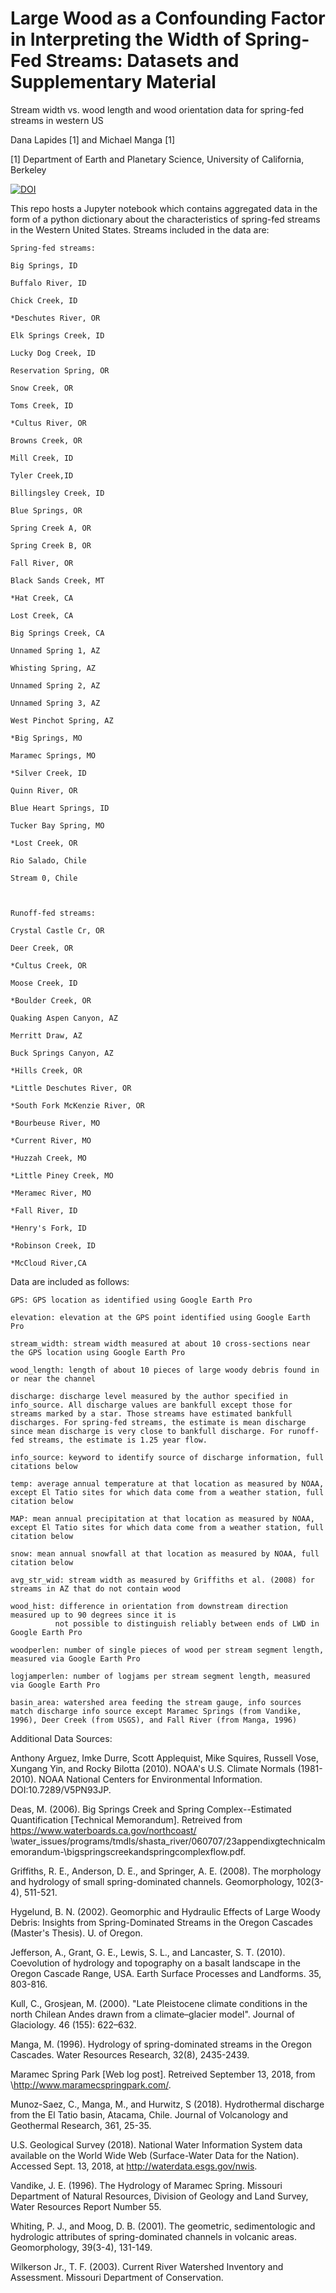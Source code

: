 # Large Wood as a Confounding Factor in Interpreting the Width of Spring-Fed Streams: Datasets and Supplementary Material
Stream width vs. wood length and wood orientation data for spring-fed streams in western US

Dana Lapides [1] and Michael Manga [1]

[1] Department of Earth and Planetary Science, University of California, Berkeley

[![DOI](https://zenodo.org/badge/164133590.svg)](https://zenodo.org/badge/latestdoi/164133590)

This repo hosts a Jupyter notebook which contains aggregated data in the form of a python dictionary about the characteristics of 
spring-fed streams in the Western United States. Streams included in the data are:
  
  	Spring-fed streams:
	
	Big Springs, ID
  
	Buffalo River, ID
  
	Chick Creek, ID
  
	*Deschutes River, OR
  
	Elk Springs Creek, ID
  
	Lucky Dog Creek, ID
	
	Reservation Spring, OR
  
	Snow Creek, OR
  
	Toms Creek, ID
  
	*Cultus River, OR
  
	Browns Creek, OR
  
	Mill Creek, ID
  
	Tyler Creek,ID
  
	Billingsley Creek, ID
  
	Blue Springs, OR
  
	Spring Creek A, OR
  
	Spring Creek B, OR
  
	Fall River, OR
  
	Black Sands Creek, MT
  
	*Hat Creek, CA
  
	Lost Creek, CA
  
	Big Springs Creek, CA
  
	Unnamed Spring 1, AZ
  
	Whisting Spring, AZ
  
	Unnamed Spring 2, AZ
  
	Unnamed Spring 3, AZ
  
	West Pinchot Spring, AZ
  
	*Big Springs, MO
  
	Maramec Springs, MO
  
	*Silver Creek, ID
	
	Quinn River, OR
	
	Blue Heart Springs, ID
	
	Tucker Bay Spring, MO
	
	*Lost Creek, OR
	
	Rio Salado, Chile
	
	Stream 0, Chile
	
	
	
	Runoff-fed streams:
  
	Crystal Castle Cr, OR
  
	Deer Creek, OR
  
	*Cultus Creek, OR
  
	Moose Creek, ID
	
	*Boulder Creek, OR
	
	Quaking Aspen Canyon, AZ
	
	Merritt Draw, AZ
	
	Buck Springs Canyon, AZ
	
	*Hills Creek, OR
	
	*Little Deschutes River, OR
	
	*South Fork McKenzie River, OR
	
	*Bourbeuse River, MO
	
	*Current River, MO
	
	*Huzzah Creek, MO
	
	*Little Piney Creek, MO
	
	*Meramec River, MO
	
	*Fall River, ID
	
	*Henry's Fork, ID
	
	*Robinson Creek, ID
	
	*McCloud River,CA
	
Data are included as follows:


	GPS: GPS location as identified using Google Earth Pro
  
	elevation: elevation at the GPS point identified using Google Earth Pro
  
	stream_width: stream width measured at about 10 cross-sections near the GPS location using Google Earth Pro
  
	wood_length: length of about 10 pieces of large woody debris found in or near the channel
  
	discharge: discharge level measured by the author specified in info_source. All discharge values are bankfull except those for streams marked by a star. Those streams have estimated bankfull discharges. For spring-fed streams, the estimate is mean discharge since mean discharge is very close to bankfull discharge. For runoff-fed streams, the estimate is 1.25 year flow.
  
	info_source: keyword to identify source of discharge information, full citations below
  
	temp: average annual temperature at that location as measured by NOAA, except El Tatio sites for which data come from a weather station, full citation below
  
	MAP: mean annual precipitation at that location as measured by NOAA, except El Tatio sites for which data come from a weather station, full citation below
  
	snow: mean annual snowfall at that location as measured by NOAA, full citation below
  
	avg_str_wid: stream width as measured by Griffiths et al. (2008) for streams in AZ that do not contain wood
  
	wood_hist: difference in orientation from downstream direction measured up to 90 degrees since it is
              not possible to distinguish reliably between ends of LWD in Google Earth Pro
	      
	woodperlen: number of single pieces of wood per stream segment length, measured via Google Earth Pro
	
	logjamperlen: number of logjams per stream segment length, measured via Google Earth Pro
	
	basin_area: watershed area feeding the stream gauge, info sources match discharge info source except Maramec Springs (from Vandike, 1996), Deer Creek (from USGS), and Fall River (from Manga, 1996)
	
              
Additional Data Sources:

Anthony Arguez, Imke Durre, Scott Applequist, Mike Squires, Russell Vose, Xungang Yin, and Rocky Bilotta (2010). 
	NOAA's U.S. Climate Normals (1981-2010). NOAA National Centers for Environmental Information. DOI:10.7289/V5PN93JP.
	
Deas, M. (2006). Big Springs Creek and Spring Complex--Estimated Quantification [Technical Memorandum]. 
  Retreived from https://www.waterboards.ca.gov/northcoast/ \\water\_issues/programs/tmdls/shasta\_river/060707/23appendixgtechnicalmemorandum-\\bigspringscreekandspringcomplexflow.pdf.

Griffiths, R. E., Anderson, D. E., and Springer, A. E. (2008). The morphology and hydrology of small 
  spring-dominated channels. Geomorphology, 102(3-4), 511-521.

Hygelund, B. N. (2002). Geomorphic and Hydraulic Effects of Large Woody Debris: Insights from Spring-Dominated Streams 
  in the Oregon Cascades (Master's Thesis). U. of Oregon.
  
Jefferson, A., Grant, G. E., Lewis, S. L., and Lancaster, S. T. (2010). Coevolution of hydrology and topography on a basalt 
  landscape in the Oregon Cascade Range, USA. Earth Surface Processes and Landforms. 35, 803-816.
  
Kull, C., Grosjean, M. (2000). "Late Pleistocene climate conditions in the north Chilean Andes drawn from a climate–glacier 
  model". Journal of Glaciology. 46 (155): 622–632.

Manga, M. (1996). Hydrology of spring-dominated streams in the Oregon Cascades. Water Resources Research, 32(8), 2435-2439.

Maramec Spring Park [Web log post]. Retreived September 13, 2018, from \\http://www.maramecspringpark.com/.

Munoz-Saez, C., Manga, M., and Hurwitz, S (2018). Hydrothermal discharge from the El Tatio basin, Atacama, Chile. 
  Journal of Volcanology and Geothermal Research, 361, 25-35.

U.S. Geological Survey (2018). National Water Information System data available on the World Wide Web 
  (Surface-Water Data for the Nation). Accessed Sept. 13, 2018, at http://waterdata.esgs.gov/nwis.
  
Vandike, J. E. (1996). The Hydrology of Maramec Spring. Missouri Department of Natural Resources, Division of 
  Geology and Land Survey, Water Resources Report Number 55.

Whiting, P. J., and Moog, D. B. (2001). The geometric, sedimentologic and hydrologic attributes of spring-dominated 
  channels in volcanic areas. Geomorphology, 39(3-4), 131-149.
  
Wilkerson Jr., T. F. (2003). Current River Watershed Inventory and Assessment. Missouri Department of Conservation.

